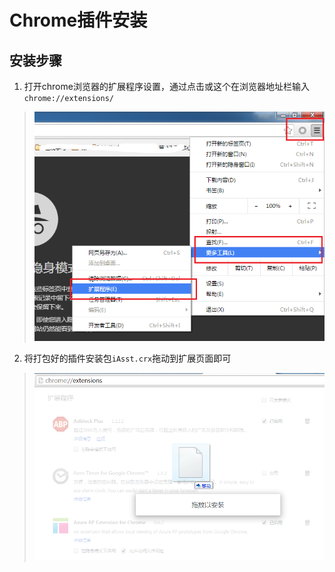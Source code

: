 # Chrome插件安装

## 安装步骤
1. 打开chrome浏览器的扩展程序设置，通过点击或这个在浏览器地址栏输入`chrome://extensions/`
> ![点击打开chrome扩展程序设置](screenshots/chrome-plugin-package/0.png)

2. 将打包好的插件安装包`iAsst.crx`拖动到扩展页面即可
> ![拖动安装页面](screenshots/chrome-plugin-install/1.png)